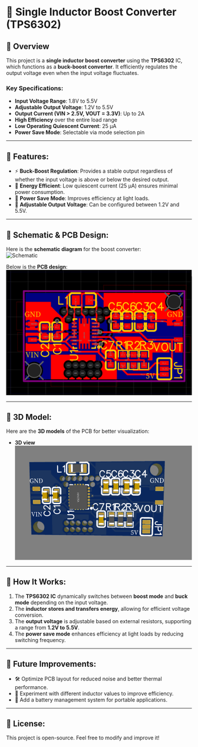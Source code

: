 # 🔋 Single Inductor Boost Converter (TPS6302)

## 🔹 Overview
This project is a **single inductor boost converter** using the **TPS6302** IC, which functions as a **buck-boost converter**. It efficiently regulates the output voltage even when the input voltage fluctuates. 

### Key Specifications:
- **Input Voltage Range**: 1.8V to 5.5V  
- **Adjustable Output Voltage**: 1.2V to 5.5V  
- **Output Current (VIN > 2.5V, VOUT = 3.3V)**: Up to 2A  
- **High Efficiency** over the entire load range  
- **Low Operating Quiescent Current**: 25 µA  
- **Power Save Mode**: Selectable via mode selection pin  

---

## 🔹 Features:
- ⚡ **Buck-Boost Regulation**: Provides a stable output regardless of whether the input voltage is above or below the desired output.  
- 🔋 **Energy Efficient**: Low quiescent current (25 µA) ensures minimal power consumption.  
- 🔄 **Power Save Mode**: Improves efficiency at light loads.  
- 🔧 **Adjustable Output Voltage**: Can be configured between 1.2V and 5.5V.  

---

## 🔹 Schematic & PCB Design:
Here is the **schematic diagram** for the boost converter:  
![Schematic](./Images/boost_converter_schematic.png)

Below is the **PCB design**:  
![PCB Design](../Project3/Images/Buck_Boost_Converter_PCB.PNG)

---

## 🔹 3D Model:
Here are the **3D models** of the PCB for better visualization:  
- **3D view**  
  ![3D view0](../Project3/Images/Buck_Boost_Converter_3D.PNG)


---

## 🔹 How It Works:
1. The **TPS6302 IC** dynamically switches between **boost mode** and **buck mode** depending on the input voltage.  
2. The **inductor stores and transfers energy**, allowing for efficient voltage conversion.  
3. The **output voltage** is adjustable based on external resistors, supporting a range from **1.2V to 5.5V**.  
4. The **power save mode** enhances efficiency at light loads by reducing switching frequency.  

---

## 🔹 Future Improvements:
- 🛠️ Optimize PCB layout for reduced noise and better thermal performance.  
- 🔧 Experiment with different inductor values to improve efficiency.  
- 🔋 Add a battery management system for portable applications.  

---

## 🔹 License:
This project is open-source. Feel free to modify and improve it!


